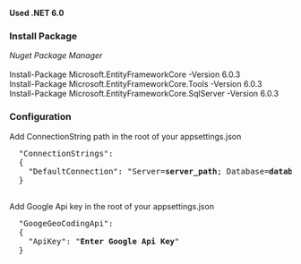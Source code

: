 <b>Used .NET 6.0</b>
<h3>Install Package</h3>
<i>Nuget Package Manager</i> </br></br>
  Install-Package Microsoft.EntityFrameworkCore -Version 6.0.3 </br>
  Install-Package Microsoft.EntityFrameworkCore.Tools -Version 6.0.3 </br>
  Install-Package Microsoft.EntityFrameworkCore.SqlServer -Version 6.0.3

<h3>Configuration</h3>
  Add ConnectionString path in the root of your appsettings.json
  <pre>
  "ConnectionStrings": 
  {
    "DefaultConnection": "Server=<b>server_path</b>; Database=<b>database_name</b>; Trusted_Connection=true;"
  }
  </pre>
  
  Add Google Api key in the root of your appsettings.json
   <pre>
  "GoogeGeoCodingApi": 
  {
    "ApiKey": "<b>Enter Google Api Key</b>"
  }
  </pre>
